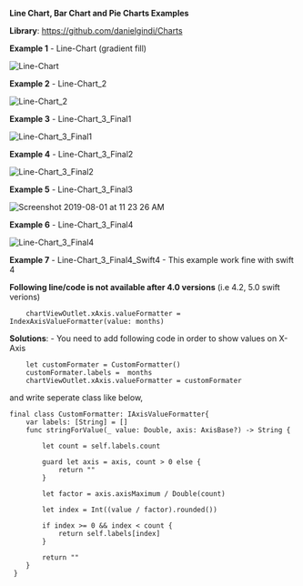 **Line Chart, Bar Chart and Pie Charts Examples**

**Library**: https://github.com/danielgindi/Charts


**Example 1** - Line-Chart (gradient fill)

![Line-Chart](https://user-images.githubusercontent.com/27955299/62184508-13bd4b00-b37c-11e9-8983-b192504cb7ee.png)


**Example 2** - Line-Chart_2

![Line-Chart_2](https://user-images.githubusercontent.com/27955299/62184529-2899de80-b37c-11e9-90f0-d496deb185c8.png)

**Example 3** - Line-Chart_3_Final1

![Line-Chart_3_Final1](https://user-images.githubusercontent.com/27955299/62184549-3485a080-b37c-11e9-848f-020155198474.png)

**Example 4** - Line-Chart_3_Final2

![Line-Chart_3_Final2](https://user-images.githubusercontent.com/27955299/62184588-53843280-b37c-11e9-851b-4eb32167932c.png)

**Example 5** - Line-Chart_3_Final3

![Screenshot 2019-08-01 at 11 23 26 AM](https://user-images.githubusercontent.com/27955299/62268933-1e94e000-b44f-11e9-873f-1c89dd352d5b.png)

**Example 6** - Line-Chart_3_Final4

![Line-Chart_3_Final4](https://user-images.githubusercontent.com/27955299/62274714-07a9ba00-b45e-11e9-9220-0269b46ebbfb.png)

**Example 7** - Line-Chart_3_Final4_Swift4 - This example work fine with swift 4

**Following line/code is not available after 4.0 versions** (i.e 4.2, 5.0 swift verions)

        chartViewOutlet.xAxis.valueFormatter = IndexAxisValueFormatter(value: months)
      
**Solutions**: - You need to add following code in order to show values on X- Axis

        let customFormater = CustomFormatter()
        customFormater.labels =  months
        chartViewOutlet.xAxis.valueFormatter = customFormater
      
and write seperate class like below,     
  
    final class CustomFormatter: IAxisValueFormatter{
        var labels: [String] = []
        func stringForValue(_ value: Double, axis: AxisBase?) -> String {
        
            let count = self.labels.count
        
            guard let axis = axis, count > 0 else {
                return ""
            }
        
            let factor = axis.axisMaximum / Double(count)
        
            let index = Int((value / factor).rounded())
        
            if index >= 0 && index < count {
                return self.labels[index]
            }
        
            return ""
        }
     }



